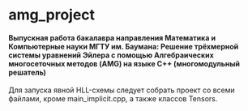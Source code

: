# amg_project

#### Выпускная работа бакалавра направления Математика и Компьютерные науки МГТУ им. Баумана: Решение трёхмерной системы уравнений Эйлера с помощью Алгебраических многосеточных методов (AMG) на языке С++ (многомодульный решатель)

Для запуска явной HLL-схемы следует собрать проект со всеми файлами, кроме main_implicit.cpp, а также классов Tensors.
